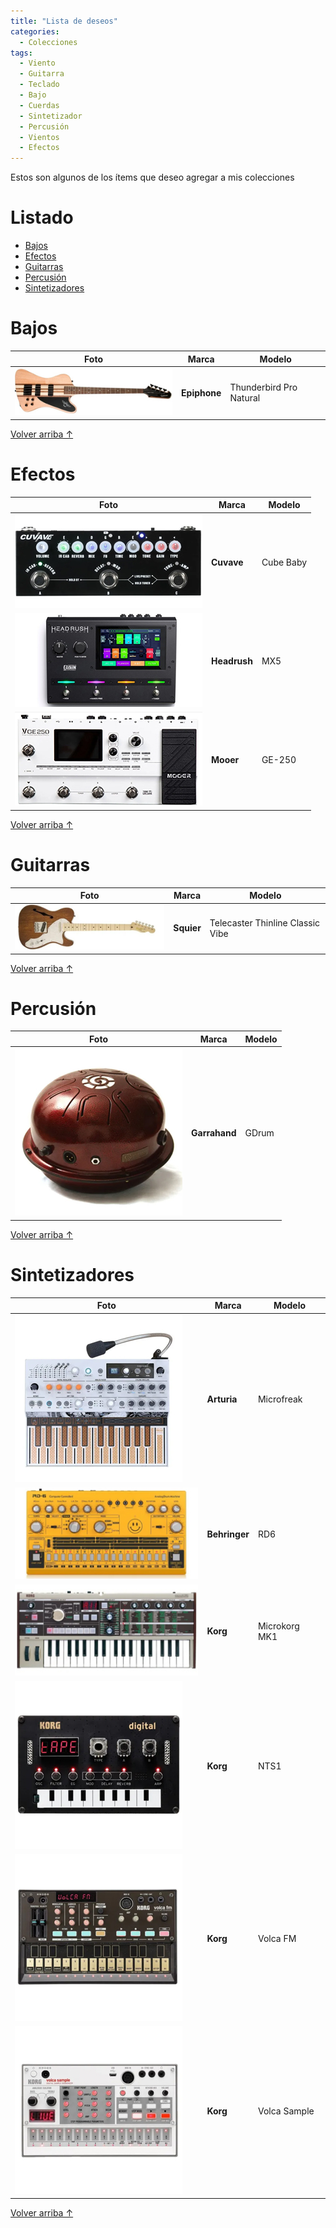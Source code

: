 ```yaml
---
title: "Lista de deseos"
categories:
  - Colecciones
tags:
  - Viento
  - Guitarra
  - Teclado
  - Bajo
  - Cuerdas
  - Sintetizador
  - Percusión
  - Vientos
  - Efectos
---
```


Estos son algunos de los ítems que deseo agregar a mis colecciones

# Listado

- [Bajos](#bajos)
- [Efectos](#efectos)
- [Guitarras](#guitarras)
- [Percusión](#percusión)
- [Sintetizadores](#sintetizadores)

# Bajos

| Foto                                                                | Marca        | Modelo                  |
| ------------------------------------------------------------------- | ------------ | ----------------------- |
| ![Bajo](/assets/images/deseos/epiphone-thunderbird-pro-natural.jpg) | **Epiphone** | Thunderbird Pro Natural |

<a href="#listado" class="back-to-top">Volver arriba ↑</a>

# Efectos

| Foto                                                   | Marca        | Modelo    |
| ------------------------------------------------------ | ------------ | --------- |
| ![Efectos](/assets/images/deseos/cuvave-cube-baby.jpg) | **Cuvave**   | Cube Baby |
| ![Efectos](/assets/images/deseos/headrush-mx5.jpg)     | **Headrush** | MX5       |
| ![Efectos](/assets/images/deseos/mooer-ge250.jpg)      | **Mooer**    | GE-250    |

<a href="#listado" class="back-to-top">Volver arriba ↑</a>

# Guitarras

| Foto                                                                           | Marca      | Modelo                           |
| ------------------------------------------------------------------------------ | ---------- | -------------------------------- |
| ![Guitarra](/assets/images/deseos/squier-telecaster-thinline-classic-vibe.jpg) | **Squier** | Telecaster Thinline Classic Vibe |

<a href="#listado" class="back-to-top">Volver arriba ↑</a>

# Percusión

| Foto                                              | Marca         | Modelo |
| ------------------------------------------------- | ------------- | ------ |
| ![Percusión](/assets/images/deseos/garrahand.jpg) | **Garrahand** | GDrum  |

<a href="#listado" class="back-to-top">Volver arriba ↑</a>

# Sintetizadores

| Foto                                                          | Marca         | Modelo        |
| ------------------------------------------------------------- | ------------- | ------------- |
| ![Sintetizador](/assets/images/deseos/arturia-microfreak.jpg) | **Arturia**   | Microfreak    |
| ![Sintetizador](/assets/images/deseos/behringer-rd6.jpg)      | **Behringer** | RD6           |
| ![Sintetizador](/assets/images/deseos/korg-microkorg-mk1.jpg) | **Korg**      | Microkorg MK1 |
| ![Sintetizador](/assets/images/deseos/korg-nts1.jpg)          | **Korg**      | NTS1          |
| ![Sintetizador](/assets/images/deseos/korg-volca-fm.jpg)      | **Korg**      | Volca FM      |
| ![Sintetizador](/assets/images/deseos/korg-volca-sample.jpg)  | **Korg**      | Volca Sample  |

<a href="#listado" class="back-to-top">Volver arriba ↑</a>
